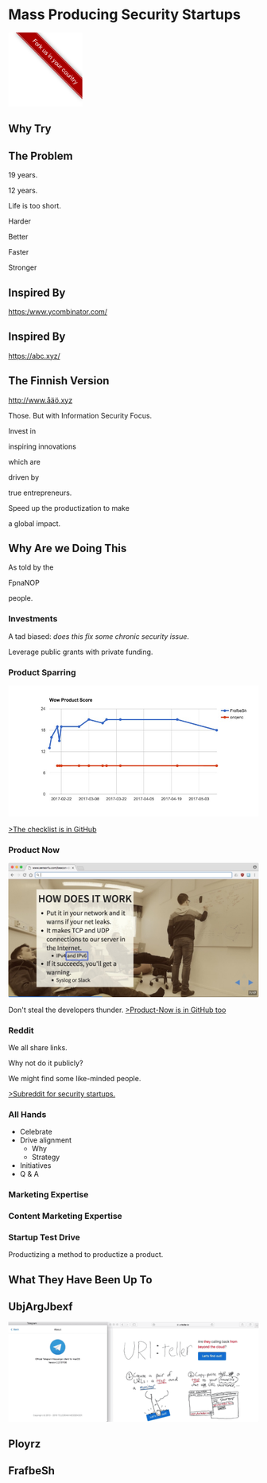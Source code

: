 <!-- .slide: data-background-image="finland.jpg" class="whitebox" -->

# Mass Producing Security Startups

![fork](fork.png)
<!-- .element: class="fork" -->

<!-- next -->

## Why Try

<!-- next -->

<!-- .slide: data-background-image="fuzz.jpg" -->

<!-- next -->

<!-- .slide: data-background-image="abuse.jpg" -->

<!-- next -->

<!-- .slide: data-background-image="world.jpg" class="rightest-whitebox" -->

## The Problem

19 years.

12 years.

<!-- next -->

<!-- .slide: data-background-image="lifetooshort.jpg" class="rightest-whitebox" -->

Life is too short.<!-- .element: class="highlight-red" -->

<!-- next -->

<!-- .slide: data-background-image="madscience.jpg" class="rightest-whitebox" -->

Harder

Better

Faster

Stronger
<!-- next -->

## Inspired By

<!-- .slide: data-background-image="ycomb.jpg" class="right-whitebox" -->

<https:/www.ycombinator.com/> <!-- .element: class="small" -->

<!-- next -->

<!-- .slide: data-background-image="alphabet.jpg" class="blackbox" -->

## Inspired By

<https://abc.xyz/>

<!-- next -->

## The Finnish Version

<http://www.åäö.xyz>

Those. But with Information Security Focus.
<!-- next -->

Invest in

inspiring innovations
<!-- .element: class="highlight-red" -->

which are

driven by
<!-- .element: class="highlight-red" -->

true entrepreneurs.

<!-- next -->

Speed up the productization to make

a global impact.
<!-- .element: class="highlight-red" -->

<!-- next -->

<!-- .slide: data-background-image="why.jpg" class="right-whitebox" -->

## Why Are we Doing This

As told by the

FpnaNOP <!-- .element: class="highlight-red" -->

people.

<!-- next -->

<!-- .slide: data-background-image="tempo.jpg" class="whitebox" -->

### Investments

A tad biased: *does this fix some chronic security issue*.

Leverage public grants with private funding.

<!-- next -->

### Product Sparring

![wow](wowscore.jpg)

[>The checklist is in GitHub](https://github.com/scanabc/open/blob/master/product-checklist.md)
<!-- .element: class="small" -->

<!-- next -->

### Product Now

![now](now.jpg)

Don't steal the developers thunder.<!-- .element: class="small" -->
[>Product-Now is in GitHub too](https://github.com/scanabc/open/blob/master/product-now.md)

<!-- next -->

<!-- .slide: data-background-image="reddit.jpg" class="right-whitebox" -->

### Reddit

We all share links.

Why not do it publicly?

We might find some like-minded people.

[>Subreddit for security startups.](http://reddit.com/r/scanabc/)
<!-- .element: class="small" -->

<!-- next -->

<!-- .slide: data-background-image="allhands.jpg" class="right-whitebox" -->

### All Hands

* Celebrate
* Drive alignment
  * Why
  * Strategy
* Initiatives
* Q & A

<!-- next -->

<!-- .slide: data-background-image="sensorfu.gif" class="whitebox" -->

### Marketing Expertise

<!-- next -->

<!-- .slide: data-background-image="social.jpg" class="rightest-whitebox" -->

### Content Marketing Expertise

<!-- next -->

<!-- .slide: data-background-image="testdrive.jpg" class="whitebox" -->

### Startup Test Drive

Productizing a method to productize a product.
<!-- next -->

## What They Have Been Up To

<!-- next -->

## UbjArgJbexf

![URI:Teller](uriteller.gif)

<!-- next -->

<!-- .slide: data-background-image="finnishmodel.jpg" class="whitebox" -->

## Ployrz

<!-- next -->

## FrafbeSh
